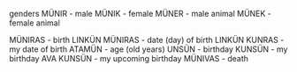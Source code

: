 genders
MÜNIR - male
MÜNIK - female
MÜNER - male animal
MÜNEK - female animal


MÜNIRAS - birth
LINKÜN MÜNIRAS - date (day) of birth
LINKÜN KUNRAS - my date of birth
ATAMÜN - age (old years)
UNSÜN - birthday
KUNSÜN - my birthday
AVA KUNSÜN - my upcoming birthday
MÜNIVAS - death










